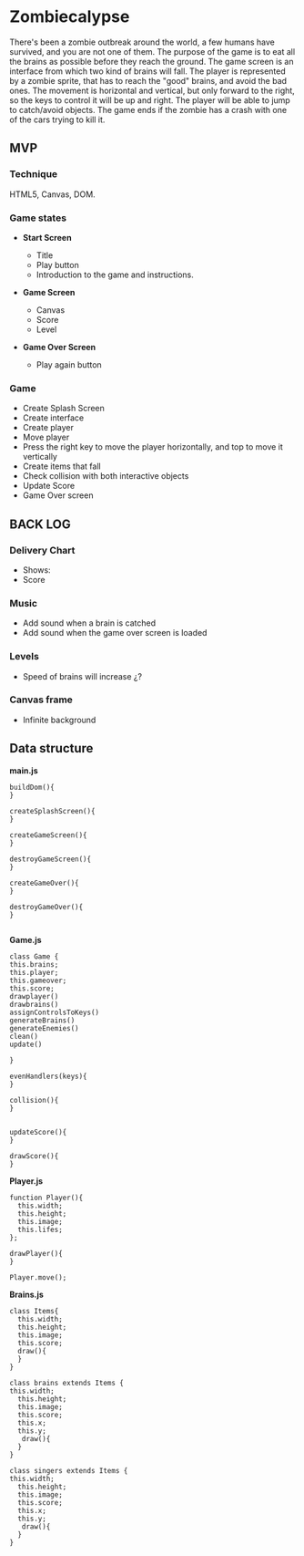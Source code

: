 # Zombiecalypse 
There's been a zombie outbreak around the world, a few humans have survived, and you are not one of them.
The purpose of the game is to eat all the brains as possible before they reach the ground.
The game screen is an interface from which two kind of brains will fall.
The player is represented by a zombie sprite, that has to reach the "good" brains, and avoid the bad ones.
The movement is horizontal and vertical, but only forward to the right, so the keys to control it will be up and right. The player will be able to jump to catch/avoid objects.
The game ends if the zombie has a crash with one of the cars trying to kill it.


## MVP
### Technique
HTML5, Canvas, DOM.

### Game states
* __Start Screen__
  * Title
  * Play button
  * Introduction to the game and instructions.
  
* __Game Screen__
  * Canvas
  * Score 
  * Level
* __Game Over Screen__
  * Play again button
 
  
### Game
* Create Splash Screen
* Create interface
* Create player
* Move player
* Press the right key to move the player horizontally, and top to move it vertically
* Create items that fall
* Check collision with both interactive objects
* Update Score
* Game Over screen



## BACK LOG

### Delivery Chart
* Shows:
* Score
  
### Music
* Add sound when a brain is catched
* Add sound when the game over screen is loaded

### Levels 
* Speed of brains will increase ¿?

### Canvas frame
* Infinite background


## Data structure

__main.js__


````
buildDom(){
}

createSplashScreen(){
}

createGameScreen(){
}

destroyGameScreen(){
}

createGameOver(){
}

destroyGameOver(){
}


````
__Game.js__

````
class Game {
this.brains;
this.player;
this.gameover;
this.score;
drawplayer()
drawbrains()
assignControlsToKeys()
generateBrains()
generateEnemies()
clean()
update()

}

evenHandlers(keys){
}

collision(){
}


updateScore(){
}

drawScore(){
}
````
__Player.js__

````
function Player(){
  this.width;
  this.height;
  this.image;
  this.lifes;
};

drawPlayer(){
}

Player.move();
````

__Brains.js__

````
class Items{
  this.width;
  this.height;
  this.image;
  this.score;
  draw(){
  }
}

class brains extends Items {
this.width;
  this.height;
  this.image;
  this.score;
  this.x;
  this.y;
   draw(){
  }
}

class singers extends Items {
this.width;
  this.height;
  this.image;
  this.score;
  this.x;
  this.y;
   draw(){
  }
}


````
